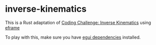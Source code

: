 # inverse-kinematics
This is a Rust adaptation of [Coding Challenge: Inverse Kinematics](https://youtu.be/hbgDqyy8bIw)
using [eframe](https://crates.io/crates/eframe)

To play with this, make sure you have [egui dependencies](https://github.com/maxwase/egui#demo) installed.
